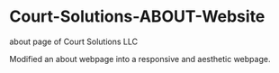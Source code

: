 # Court-Solutions-ABOUT-Website
about page of Court Solutions LLC

Modified an about webpage into a responsive and aesthetic webpage.

